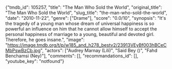 {"tmdb_id": 105257, "title": "The Man Who Sold the World", "original_title": "The Man Who Sold the World", "slug_title": "the-man-who-sold-the-world", "date": "2010-11-22", "genre": ["Drame"], "score": "0.0/10", "synopsis": "It's the tragedy of a young man whose dream of universal happiness is so powerful an influence on him that he cannot allow himself to accept the personal happiness of marriage to a young, beautiful and devoted girl. Therefore, he goes insane.", "image": "https://image.tmdb.org/t/p/w185_and_h278_bestv2/23913VEyBf003hBCeCMbPswBzCb.jpg", "actors": ["Audrey Marnay (Lili)", "Said Bey ()", "Fahd Benchamsi (Ney)"], "comments": [], "recommandations_id": [], "youtube_key": "notfound"}
